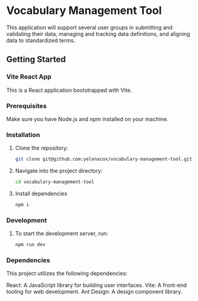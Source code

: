 # Vocabulary Management Tool
This application will support several user groups in submitting and validating their data, managing and tracking data definitions, and aligning data to standardized terms. 

## Getting Started
### Vite React App

This is a React application bootstrapped with Vite. 

### Prerequisites

Make sure you have Node.js and npm installed on your machine.

### Installation

1. Clone the repository:

   ```sh
   git clone git@github.com:yelenacox/vocabulary-management-tool.git

2. Navigate into the project directory:

   ```sh
   cd vocabulary-management-tool
3. Install dependencies

   ```sh
   npm i

### Development
1. To start the development server, run:
   ```sh
   npm run dev

### Dependencies
This project utilizes the following dependencies:

React: A JavaScript library for building user interfaces.
Vite: A front-end tooling for web development.
Ant Design: A design component library.

